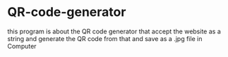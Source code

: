 # QR-code-generator

this program is about the QR code generator that accept the website as a string and generate the QR code from that and save as a .jpg file in Computer
